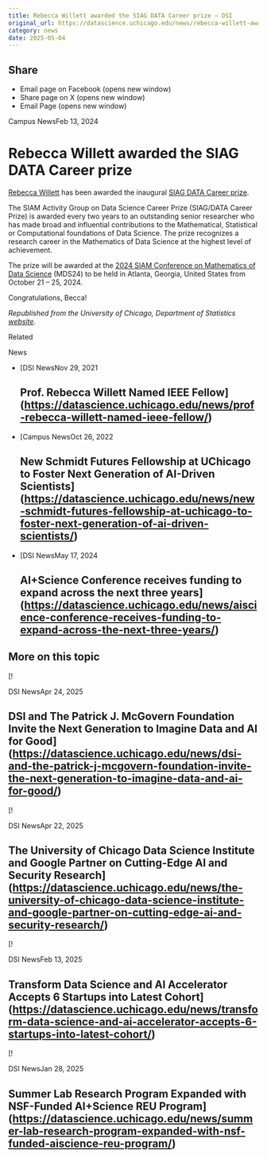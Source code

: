 ```yaml
---
title: Rebecca Willett awarded the SIAG DATA Career prize – DSI
original_url: https://datascience.uchicago.edu/news/rebecca-willett-awarded-the-siag-data-career-prize
category: news
date: 2025-05-04
---
```


## Share

* Email page on Facebook (opens new window)
* Share page on X (opens new window)
* Email Page (opens new window)

<!-- Table-like structure detected -->

Campus NewsFeb 13, 2024

# Rebecca Willett awarded the SIAG DATA Career prize

[Rebecca Willett](https://datascience.uchicago.edu/people/rebecca-willett/ "Rebecca Willett") has been awarded the inaugural [SIAG DATA Career prize](https://www.siam.org/prizes-recognition/activity-group-prizes/detail/siag-data-career-prize "Rebecca Willett has been awarded the inaugural SIAG DATA Career prize").

The SIAM Activity Group on Data Science Career Prize (SIAG/DATA Career Prize) is awarded every two years to an outstanding senior researcher who has made broad and influential contributions to the Mathematical, Statistical or Computational foundations of Data Science. The prize recognizes a research career in the Mathematics of Data Science at the highest level of achievement.

The prize will be awarded at the [2024 SIAM Conference on Mathematics of Data Science](https://urldefense.com/v3/__https://www.siam.org/conferences/cm/conference/mds24__;!!BpyFHLRN4TMTrA!-tCN8yjkw3Ic1_PrCVwBE3MxocSYfM_JeX_vCMDl-mZ8WXlIgeLOP6SIfVbliUFCgAcX2aenEV6FvGrqjCyo$) (MDS24) to be held in Atlanta, Georgia, United States from October 21 – 25, 2024.

Congratulations, Becca!

*Republished from the University of Chicago, Department of Statistics [website](https://stat.uchicago.edu/news/article/siam-activity-group-on-data-science-career-prize/).*

Related

News

* [DSI NewsNov 29, 2021

  ## Prof. Rebecca Willett Named IEEE Fellow](https://datascience.uchicago.edu/news/prof-rebecca-willett-named-ieee-fellow/)
* [Campus NewsOct 26, 2022

  ## New Schmidt Futures Fellowship at UChicago to Foster Next Generation of AI-Driven Scientists](https://datascience.uchicago.edu/news/new-schmidt-futures-fellowship-at-uchicago-to-foster-next-generation-of-ai-driven-scientists/)
* [DSI NewsMay 17, 2024

  ## AI+Science Conference receives funding to expand across the next three years](https://datascience.uchicago.edu/news/aiscience-conference-receives-funding-to-expand-across-the-next-three-years/)

## More on this topic

[!

DSI NewsApr 24, 2025

## DSI and The Patrick J. McGovern Foundation Invite the Next Generation to Imagine Data and AI for Good](https://datascience.uchicago.edu/news/dsi-and-the-patrick-j-mcgovern-foundation-invite-the-next-generation-to-imagine-data-and-ai-for-good/)
[!

DSI NewsApr 22, 2025

## The University of Chicago Data Science Institute and Google Partner on Cutting-Edge AI and Security Research](https://datascience.uchicago.edu/news/the-university-of-chicago-data-science-institute-and-google-partner-on-cutting-edge-ai-and-security-research/)
[!

DSI NewsFeb 13, 2025

## Transform Data Science and AI Accelerator Accepts 6 Startups into Latest Cohort](https://datascience.uchicago.edu/news/transform-data-science-and-ai-accelerator-accepts-6-startups-into-latest-cohort/)
[!

DSI NewsJan 28, 2025

## Summer Lab Research Program Expanded with NSF-Funded AI+Science REU Program](https://datascience.uchicago.edu/news/summer-lab-research-program-expanded-with-nsf-funded-aiscience-reu-program/)